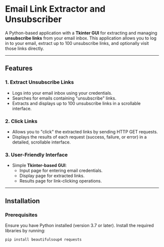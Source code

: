 # Email Link Extractor and Unsubscriber

A Python-based application with a **Tkinter GUI** for extracting and managing **unsubscribe links** from your email inbox. This application allows you to log in to your email, extract up to 100 unsubscribe links, and optionally visit those links directly.

---

## Features

### 1. Extract Unsubscribe Links
- Logs into your email inbox using your credentials.
- Searches for emails containing "unsubscribe" links.
- Extracts and displays up to 100 unsubscribe links in a scrollable interface.

### 2. Click Links
- Allows you to "click" the extracted links by sending HTTP GET requests.
- Displays the results of each request (success, failure, or error) in a detailed, scrollable interface.

### 3. User-Friendly Interface
- Simple **Tkinter-based GUI**:
  - Input page for entering email credentials.
  - Display page for extracted links.
  - Results page for link-clicking operations.

---

## Installation

### Prerequisites
Ensure you have Python installed (version 3.7 or later). Install the required libraries by running:

```bash
pip install beautifulsoup4 requests

